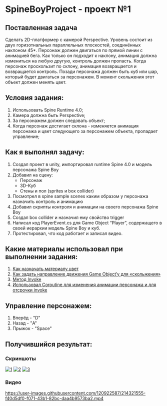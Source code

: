 # SpineBoyProject - проект №1
## Поставленная задача
Сделать 2D-платформер с камерой Perspective. Уровень состоит из двух горизотнальных параллельных плоскостей,
соединённых наклоном 45*. Персонаж должен двигаться по прямой линии с анимацией бега. Как только он подходит к 
наклону, анимация должна измениться на любую другую, контроль должен пропасть. Когда персонаж
проскользит по склону, анимация возвращается и возвращается контроль. Позади персонажа должен быть куб или шар, который
будет двигаться за персонажем. В момент скольжения этот объект должен менять цвет.

## Условия задания:
1. Использовать Spine Runtime 4.0;
2. Камера должна быть Perspective;
3. За персонажем должен следовать объект;
4. Когда персонаж достигает склона - изменяется анимация персонажа и цвет следующего за персонажем объекта, пропадает управление;

## Как я выполнял задачу:
1.	Создал проект в unity, импортировал runtime Spine 4.0 и модель персонажа Spine Boy
2.	Добавил на сцену:
    *	Персонаж
    *	3D-Куб
    * Стены и пол (sprites и box collider)
3.	Посмотрел в spine sample scenes каким образом у персонажа назначить контроль и анимацию
4.	Добавил скрипты контроля и анимации на своего персонажа Spine Boy
5.	Создал box collider и назначил ему свойство trigger
6.	Написал код PlayerEvent.cs для Game Object “Player”, содержащего в своей иерархии модель Spine Boy и куб.
7.	Протестировал, что код работает и записал видео.

## Какие материалы использовал при выполнении задания:
1. [Как назначать материалу цвет](https://forum.unity.com/threads/changing-a-material-at-runtime-on-a-meshrenderer.540890/#:~:text=Unity%20Technologies&text=You%20can't%20change%20directly,whole%20array%20to%20the%20MeshRenderer) 
2. [Как задать направление движения Game Object’у для «скольжения»](https://docs.unity3d.com/ScriptReference/Rigidbody-velocity.html)
3. [Метод Invoke](https://docs.unity3d.com/ScriptReference/MonoBehaviour.Invoke.html)
4. [Использовал Coroutine для изменения анимации персонажа и для отсрочки invoke](https://docs.unity3d.com/Manual/Coroutines.html)

## Управление персонажем:
1. Вперёд - "D"
2. Назад - "A"
3. Прыжок - "Space"

## Получившийся результат:
### Скриншоты
<a href="https://ibb.co/SV7DfN0"><img src="https://i.ibb.co/SV7DfN0/1.png" alt="1" border="0"></a> <a href="https://ibb.co/cJRRQvy"><img src="https://i.ibb.co/cJRRQvy/2.png" alt="2" border="0"></a> <a href="https://ibb.co/1qphNJk"><img src="https://i.ibb.co/1qphNJk/3.png" alt="3" border="0"></a>
### Видео
https://user-images.githubusercontent.com/120922587/214321555-f40d5df0-f071-43b1-82bc-daa4b9573ba2.mp4

